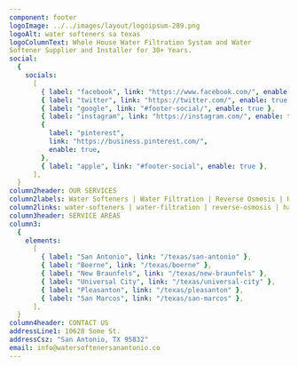```yaml
---
component: footer
logoImage: ../../images/layout/logoipsum-289.png
logoAlt: water softeners sa texas
logoColumnText: Whole House Water Filtration Systam and Water
Softener Supplier and Installer for 30+ Years.
social:
  {
    socials:
      [
        { label: "facebook", link: "https://www.facebook.com/", enable: true },
        { label: "twitter", link: "https://twitter.com/", enable: true },
        { label: "google", link: "#footer-social/", enable: true },
        { label: "instagram", link: "https://instagram.com/", enable: true },
        {
          label: "pinterest",
          link: "https://business.pinterest.com/",
          enable: true,
        },
        { label: "apple", link: "#footer-social", enable: true },
      ],
  }
column2header: OUR SERVICES
column2labels: Water Softeners | Water Filtration | Reverse Osmosis | Hard Water Filters | Water Testing | Water Treatement | Whole House Water Filtration Systems | Well Water Systems
column2links: water-softeners | water-filtration | reverse-osmosis | hard-water-filters | water-testing | water-treatment | whole-house-water-filtration-systems | water-well-systems
column3header: SERVICE AREAS
column3:
  {
    elements:
      [
        { label: "San Antonio", link: "/texas/san-antonio" },
        { label: "Boerne", link: "/texas/boerne" },
        { label: "New Braunfels", link: "/texas/new-braunfels" },
        { label: "Universal City", link: "/texas/universal-city" },
        { label: "Pleasanton", link: "/texas/pleasanton" },
        { label: "San Marcos", link: "/texas/san-marcos" },
      ],
  }
column4header: CONTACT US
addressLine1: 10628 Some St.
addressCsz: "San Antonio, TX 95832"
email: info@watersoftenersanantonio.co
---
```

